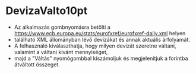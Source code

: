 # DevizaValto10pt
 * Az alkalmazás gombnyomásra betölti a https://www.ecb.europa.eu/stats/eurofxref/eurofxref-daily.xml helyen
 * található XML állományban lévő devizákat és annak aktuális árfolyamát.
 * A felhasználó kiválaszthatja, hogy milyen devizát szeretne váltani, valamint a váltani kívánt mennyiséget,
 * majd a "Váltás" nyomógombbal kiszámoljuk és megjelenítjuk a forintba átváltott összeget.
 
